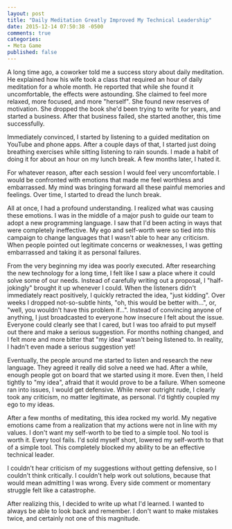 ```yaml
---
layout: post
title: "Daily Meditation Greatly Improved My Technical Leadership"
date: 2015-12-14 07:50:38 -0500
comments: true
categories: 
- Meta Game
published: false
---
```


A long time ago, a coworker told me a success story about daily meditation. He
explained how his wife took a class that required an hour of daily meditation
for a whole month. He reported that while she found it uncomfortable, the
effects were astounding. She claimed to feel more relaxed, more focused, and
more "herself". She found new reserves of motivation. She dropped the book she'd
been trying to write for years, and started a business. After that business
failed, she started another, this time successfully.

Immediately convinced, I started by listening to a guided meditation on YouTube
and phone apps. After a couple days of that, I started just doing breathing
exercises while sitting listening to rain sounds. I made a habit of doing it for
about an hour on my lunch break. A few months later, I hated it.

For whatever reason, after each session I would feel very uncomfortable. I would
be confronted with emotions that made me feel worthless and embarrassed. My mind
was bringing forward all these painful memories and feelings. Over time, I
started to dread the lunch break.

All at once, I had a profound understanding. I realized what was causing these
emotions. I was in the middle of a major push to guide our team to adopt a new
programming language. I saw that I'd been acting in ways that were completely
ineffective. My ego and self-worth were so tied into this campaign to change
languages that I wasn't able to hear any criticism. When people pointed out
legitimate concerns or weaknesses, I was getting embarrassed and taking it as
personal failures.

From the very beginning my idea was poorly executed. After researching the new
technology for a long time, I felt like I saw a place where it could solve some
of our needs. Instead of carefully writing out a proposal, I "half-jokingly"
brought it up whenever I could. When the listeners didn't immediately react
positively, I quickly retracted the idea, "just kidding". Over weeks I dropped
not-so-subtle hints, "oh, this would be better with...", or, "well, you wouldn't
have this problem if...". Instead of convincing anyone of anything, I just
broadcasted to everyone how insecure I felt about the issue. Everyone could
clearly see that I cared, but I was too afraid to put myself out there and make
a serious suggestion. For months nothing changed, and I felt more and more
bitter that "my idea" wasn't being listened to. In reality, I hadn't even made a
serious suggestion yet!

Eventually, the people around me started to listen and research the new
language. They agreed it really did solve a need we had. After a while, enough
people got on board that we started using it more. Even then, I held tightly to
"my idea", afraid that it would prove to be a failure. When someone ran into
issues, I would get defensive. While never outright rude, I clearly took any
criticism, no matter legitimate, as personal. I'd tightly coupled my ego to my
ideas.

After a few months of meditating, this idea rocked my world. My negative
emotions came from a realization that my actions were not in line with my
values. I don't want my self-worth to be tied to a simple tool. No tool is worth
it. Every tool fails. I'd sold myself short, lowered my self-worth to that of a
simple tool. This completely blocked my ability to be an effective technical
leader.

I couldn't hear criticism of my suggestions without getting defensive, so I
couldn't think critically. I couldn't help work out solutions, because that
would mean admitting I was wrong. Every side comment or momentary struggle felt
like a catastrophe.

After realizing this, I decided to write up what I'd learned. I wanted to always
be able to look back and remember. I don't want to make mistakes twice, and
certainly not one of this magnitude.




